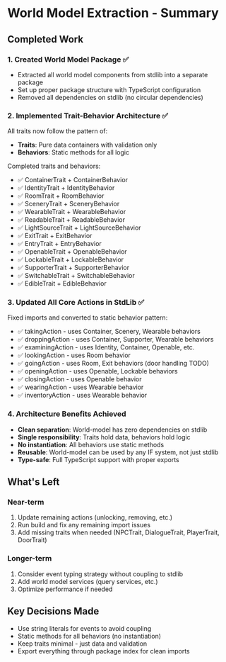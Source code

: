 # World Model Extraction - Summary

## Completed Work

### 1. Created World Model Package ✅
- Extracted all world model components from stdlib into a separate package
- Set up proper package structure with TypeScript configuration
- Removed all dependencies on stdlib (no circular dependencies)

### 2. Implemented Trait-Behavior Architecture ✅
All traits now follow the pattern of:
- **Traits**: Pure data containers with validation only
- **Behaviors**: Static methods for all logic

Completed traits and behaviors:
- ✅ ContainerTrait + ContainerBehavior
- ✅ IdentityTrait + IdentityBehavior  
- ✅ RoomTrait + RoomBehavior
- ✅ SceneryTrait + SceneryBehavior
- ✅ WearableTrait + WearableBehavior
- ✅ ReadableTrait + ReadableBehavior
- ✅ LightSourceTrait + LightSourceBehavior
- ✅ ExitTrait + ExitBehavior
- ✅ EntryTrait + EntryBehavior
- ✅ OpenableTrait + OpenableBehavior
- ✅ LockableTrait + LockableBehavior
- ✅ SupporterTrait + SupporterBehavior
- ✅ SwitchableTrait + SwitchableBehavior
- ✅ EdibleTrait + EdibleBehavior

### 3. Updated All Core Actions in StdLib ✅
Fixed imports and converted to static behavior pattern:
- ✅ takingAction - uses Container, Scenery, Wearable behaviors
- ✅ droppingAction - uses Container, Supporter, Wearable behaviors
- ✅ examiningAction - uses Identity, Container, Openable, etc.
- ✅ lookingAction - uses Room behavior
- ✅ goingAction - uses Room, Exit behaviors (door handling TODO)
- ✅ openingAction - uses Openable, Lockable behaviors
- ✅ closingAction - uses Openable behavior
- ✅ wearingAction - uses Wearable behavior  
- ✅ inventoryAction - uses Wearable behavior

### 4. Architecture Benefits Achieved
- **Clean separation**: World-model has zero dependencies on stdlib
- **Single responsibility**: Traits hold data, behaviors hold logic
- **No instantiation**: All behaviors use static methods
- **Reusable**: World-model can be used by any IF system, not just stdlib
- **Type-safe**: Full TypeScript support with proper exports

## What's Left

### Near-term
1. Update remaining actions (unlocking, removing, etc.)
2. Run build and fix any remaining import issues
3. Add missing traits when needed (NPCTrait, DialogueTrait, PlayerTrait, DoorTrait)

### Longer-term  
1. Consider event typing strategy without coupling to stdlib
2. Add world model services (query services, etc.)
3. Optimize performance if needed

## Key Decisions Made
- Use string literals for events to avoid coupling
- Static methods for all behaviors (no instantiation)
- Keep traits minimal - just data and validation
- Export everything through package index for clean imports
